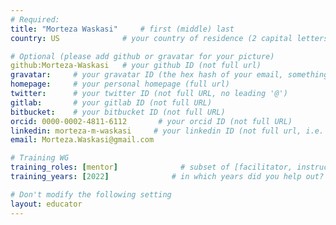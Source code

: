 ```yaml
---
# Required:
title: "Morteza Waskasi"     # first (middle) last
country: US              # your country of residence (2 capital letters, e.g. US, GB, DE)

# Optional (please add github or gravatar for your picture)
github:Morteza-Waskasi   # your github ID (not full url)
gravatar:     # your gravatar ID (the hex hash of your email, something like 123ef...123)
homepage:     # your personal homepage (full url)
twitter:      # your twitter ID (not full URL, no leading '@')
gitlab:       # your gitlab ID (not full URL)
bitbucket:    # your bitbucket ID (not full URL)
orcid: 0000-0002-4811-6112       # your orcid ID (not full URL)
linkedin: morteza-m-waskasi     # your linkedin ID (not full url, i.e. the last bit of the url to your profile)
email: Morteza.Waskasi@gmail.com

# Training WG
training_roles: [mentor]              # subset of [facilitator, instructor, mentor], can stay empty ([])
training_years: [2022]              # in which years did you help out? (e.g. [2020, 2019])

# Don't modify the following setting
layout: educator
---
```


<!-- Optional: Write something about yourself below the '- - >'.
You can use Markdown syntax to style this page.
-->
